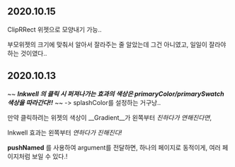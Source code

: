 ## 2020.10.15
ClipRRect 위젯으로 모양내기 가능..

부모위젯의 크기에 맞춰서 알아서 잘라주는 줄 알았는데 그건 아니였고, 일일이 잘라야 하는 것이였다..

## 2020.10.13
~~ ___Inkwell 의 클릭 시 퍼져나가는 효과의 색상은 primaryColor/primarySwatch 색상을 따라간다!!___ ~~
        -> splashColor를 설정하는 거구낭..

만약 클릭하려는 위젯의 색상이 __Gradient__가 왼쪽부터 _진하다가 연해진다면_,

Inkwell 효과는 왼쪽부터 _연하다가 진해진다!_

__pushNamed__ 를 사용하여 argument를 전달하면, 하나의 페이지로 동적이게, 여러 페이지처럼 보일 수 있다.!